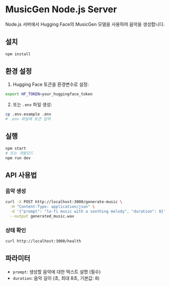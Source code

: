 # MusicGen Node.js Server

Node.js 서버에서 Hugging Face의 MusicGen 모델을 사용하여 음악을 생성합니다.

## 설치

```bash
npm install
```

## 환경 설정

1. Hugging Face 토큰을 환경변수로 설정:
```bash
export HF_TOKEN=your_huggingface_token
```

2. 또는 `.env` 파일 생성:
```bash
cp .env.example .env
# .env 파일에 토큰 입력
```

## 실행

```bash
npm start
# 또는 개발모드
npm run dev
```

## API 사용법

### 음악 생성
```bash
curl -X POST http://localhost:3000/generate-music \
  -H "Content-Type: application/json" \
  -d '{"prompt": "lo-fi music with a soothing melody", "duration": 8}' \
  --output generated_music.wav
```

### 상태 확인
```bash
curl http://localhost:3000/health
```

## 파라미터

- `prompt`: 생성할 음악에 대한 텍스트 설명 (필수)
- `duration`: 음악 길이 (초, 최대 8초, 기본값: 8)